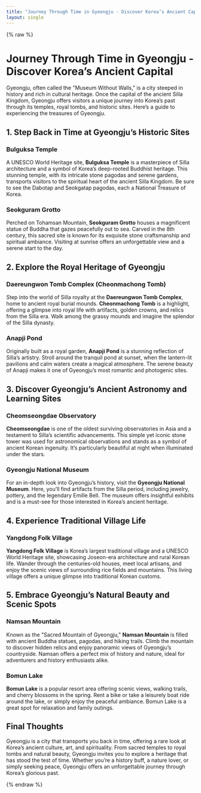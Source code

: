 ```yaml
---
title: "Journey Through Time in Gyeongju - Discover Korea’s Ancient Capital"
layout: single
---
```


{% raw %}
# Journey Through Time in Gyeongju - Discover Korea’s Ancient Capital

Gyeongju, often called the "Museum Without Walls," is a city steeped in history and rich in cultural heritage. Once the capital of the ancient Silla Kingdom, Gyeongju offers visitors a unique journey into Korea’s past through its temples, royal tombs, and historic sites. Here’s a guide to experiencing the treasures of Gyeongju.

## 1. **Step Back in Time at Gyeongju’s Historic Sites**

### Bulguksa Temple
A UNESCO World Heritage site, **Bulguksa Temple** is a masterpiece of Silla architecture and a symbol of Korea’s deep-rooted Buddhist heritage. This stunning temple, with its intricate stone pagodas and serene gardens, transports visitors to the spiritual heart of the ancient Silla Kingdom. Be sure to see the Dabotap and Seokgatap pagodas, each a National Treasure of Korea.

### Seokguram Grotto
Perched on Tohamsan Mountain, **Seokguram Grotto** houses a magnificent statue of Buddha that gazes peacefully out to sea. Carved in the 8th century, this sacred site is known for its exquisite stone craftsmanship and spiritual ambiance. Visiting at sunrise offers an unforgettable view and a serene start to the day.

## 2. **Explore the Royal Heritage of Gyeongju**

### Daereungwon Tomb Complex (Cheonmachong Tomb)
Step into the world of Silla royalty at the **Daereungwon Tomb Complex**, home to ancient royal burial mounds. **Cheonmachong Tomb** is a highlight, offering a glimpse into royal life with artifacts, golden crowns, and relics from the Silla era. Walk among the grassy mounds and imagine the splendor of the Silla dynasty.

### Anapji Pond
Originally built as a royal garden, **Anapji Pond** is a stunning reflection of Silla’s artistry. Stroll around the tranquil pond at sunset, when the lantern-lit pavilions and calm waters create a magical atmosphere. The serene beauty of Anapji makes it one of Gyeongju’s most romantic and photogenic sites.

## 3. **Discover Gyeongju’s Ancient Astronomy and Learning Sites**

### Cheomseongdae Observatory
**Cheomseongdae** is one of the oldest surviving observatories in Asia and a testament to Silla’s scientific advancements. This simple yet iconic stone tower was used for astronomical observations and stands as a symbol of ancient Korean ingenuity. It’s particularly beautiful at night when illuminated under the stars.

### Gyeongju National Museum
For an in-depth look into Gyeongju’s history, visit the **Gyeongju National Museum**. Here, you’ll find artifacts from the Silla period, including jewelry, pottery, and the legendary Emille Bell. The museum offers insightful exhibits and is a must-see for those interested in Korea’s ancient heritage.

## 4. **Experience Traditional Village Life**

### Yangdong Folk Village
**Yangdong Folk Village** is Korea’s largest traditional village and a UNESCO World Heritage site, showcasing Joseon-era architecture and rural Korean life. Wander through the centuries-old houses, meet local artisans, and enjoy the scenic views of surrounding rice fields and mountains. This living village offers a unique glimpse into traditional Korean customs.

## 5. **Embrace Gyeongju’s Natural Beauty and Scenic Spots**

### Namsan Mountain
Known as the "Sacred Mountain of Gyeongju," **Namsan Mountain** is filled with ancient Buddha statues, pagodas, and hiking trails. Climb the mountain to discover hidden relics and enjoy panoramic views of Gyeongju’s countryside. Namsan offers a perfect mix of history and nature, ideal for adventurers and history enthusiasts alike.

### Bomun Lake
**Bomun Lake** is a popular resort area offering scenic views, walking trails, and cherry blossoms in the spring. Rent a bike or take a leisurely boat ride around the lake, or simply enjoy the peaceful ambiance. Bomun Lake is a great spot for relaxation and family outings.

## Final Thoughts

Gyeongju is a city that transports you back in time, offering a rare look at Korea’s ancient culture, art, and spirituality. From sacred temples to royal tombs and natural beauty, Gyeongju invites you to explore a heritage that has stood the test of time. Whether you’re a history buff, a nature lover, or simply seeking peace, Gyeongju offers an unforgettable journey through Korea’s glorious past.


{% endraw %}
